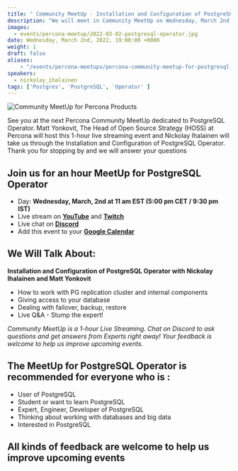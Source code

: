 ```yaml
---
title: " Community MeetUp - Installation and Configuration of PostgreSQL Operator - March, 2nd"
description: "We will meet in Community MeetUp on Wednesday, March 2nd, at 11 am EST (5:00 pm CET / 9:30 pm IST). Join us for 1-hour live stream to talk about Installation and Configuration of PostgreSQL Operator"
images:
  - events/percona-meetup/2022-03-02-postgresql-operator.jpg
date: Wednesday, March 2nd, 2022, 19:00:00 +0000
weight: 1
draft: false
aliases:
    - "/events/percona-meetups/percona-community-meetup-for-postgresql-operator-march-2nd" 
speakers:
  - nickolay_ihalainen
tags: ['Postgres', 'PostgreSQL', 'Operator' ]
---
```


![Community MeetUp for Percona Products](events/percona-meetup/2022-03-02-postgresql-operator.jpg)


See you at the next Percona Community MeetUp dedicated to PostgreSQL Operator. Matt Yonkovit, The Head of Open Source Strategy (HOSS) at Percona will host this 1-hour live streaming event and Nickolay Ihalainen will take us through the Installation and Configuration of PostgreSQL Operator. Thank you for stopping by and we will answer your questions

## Join us for an hour MeetUp for PostgreSQL Operator

* Day: **Wednesday, March, 2nd at 11 am EST (5:00 pm CET / 9:30 pm IST)**
* Live stream on **[YouTube](https://www.youtube.com/watch?v=oDzc-Ej9hUc)** and **[Twitch](https://www.twitch.tv/perconalive)**
* Live chat on **[Discord](http://per.co.na/discord)**
* Add this event to your **[Google Calendar](https://calendar.google.com/event?action=TEMPLATE&tmeid=NnRlMnRuc2ZoNmdsdm10ZmwzZ2J2ZG45bWogY19wN2ZhdjRjc2lpNWo1dmRzb2hpMHE4dmk0OEBn&tmsrc=c_p7fav4csii5j5vdsohi0q8vi48%40group.calendar.google.com)**

## We Will Talk About:
**Installation and Configuration of PostgreSQL Operator with Nickolay Ihalainen and Matt Yonkovit**
* How to work with PG replication cluster and internal components
* Giving access to your database
* Dealing with failover, backup, restore
* Live Q&A - Stump the expert!

*Community MeetUp is a 1-hour Live Streaming. Chat on Discord to ask questions and get answers from Experts right away! Your feedback is welcome to help us improve upcoming events.*


## The MeetUp for PostgreSQL Operator is recommended for everyone who is : 
* User of PostgreSQL
* Student or want to learn PostgreSQL
* Expert, Engineer, Developer of PostgreSQL
* Thinking about working with databases and big data
* Interested in PostgreSQL


## All kinds of feedback are welcome to help us improve upcoming events

